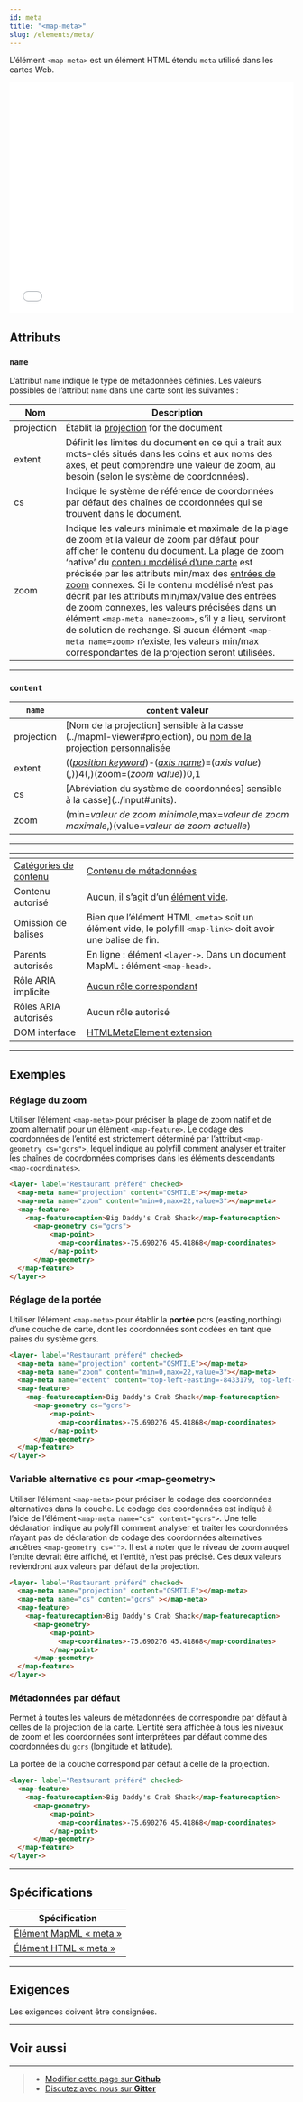 ```yaml
---
id: meta
title: "<map-meta>"
slug: /elements/meta/
---
```


L’élément `<map-meta>` est un élément HTML étendu `meta` utilisé dans les cartes Web.

<!-- démo/exemple -->
<iframe src="../../../demo/map-meta-demo/" title="Démo en MapML" height="410" width="100%" scrolling="no" frameBorder="0"></iframe>

## Attributs 

### `name`

L’attribut `name` indique le type de métadonnées définies. Les valeurs possibles de l’attribut `name` dans une carte sont les suivantes :


| Nom          | Description                                          	  |
|--------------	|--------------------------------------------------------	|
| projection    | Établit la [projection](../mapml-viewer/#projection) for the document |
| extent        | Définit les limites du document en ce qui a trait aux mots-clés situés dans les coins et aux noms des axes, et peut comprendre une valeur de zoom, au besoin (selon le système de coordonnées). |
| cs            | Indique le système de référence de coordonnées par défaut des chaînes de coordonnées qui se trouvent dans le document. |
| zoom          | Indique les valeurs minimale et maximale de la plage de zoom et la valeur de zoom par défaut pour afficher le contenu du document. La plage de zoom ‘native’ du [contenu modélisé d’une carte](../link#tref) est précisée par les attributs min/max des [entrées de zoom](../input#type) connexes. Si le contenu modélisé n’est pas décrit par les attributs min/max/value des entrées de zoom connexes, les valeurs précisées dans un élément `<map-meta name=zoom>`, s’il y a lieu, serviront de solution de rechange. Si aucun élément `<map-meta name=zoom>` n’existe, les valeurs min/max correspondantes de la projection seront utilisées. |

---
### `content`

| `name`          | `content` valeur                                          	  |
|--------------	|--------------------------------------------------------	|
| projection    | [Nom de la projection] sensible à la casse (../mapml-viewer#projection), ou [nom de la projection personnalisée](../../api/custom-projections#details) |
| extent        | \(\(_[position keyword](../input#position)_\)-\(_[axis name](../input#axis)_\)=\(_axis value_\)\(,\)\)4\(,\)\(zoom=\(_zoom value_\)\)0,1 |
| cs            | [Abréviation du système de coordonnées] sensible à la casse](../input#units). |
| zoom          | (min=_valeur de zoom minimale_,max=_valeur de zoom maximale_,)(value=_valeur de zoom actuelle_) |

---

| <!-- -->    | <!-- -->    |
|-------------|-------------|
| [Catégories de contenu](https://developer.mozilla.org/en-US/docs/Web/Guide/HTML/Content_categories) | [Contenu de métadonnées](https://developer.mozilla.org/en-US/docs/Web/Guide/HTML/Content_categories#metadata_content) |
| Contenu autorisé | Aucun, il s’agit d’un [élément vide](https://developer.mozilla.org/en-US/docs/Glossary/Empty_element).  |
| Omission de balises | Bien que l’élément HTML `<meta>` soit un élément vide, le polyfill `<map-link>` doit avoir une balise de fin. |
| Parents autorisés | En ligne : élément `<layer->`. Dans un document MapML : élément `<map-head>`. |
| Rôle ARIA implicite | [Aucun rôle correspondant](https://www.w3.org/TR/html-aria/#dfn-no-corresponding-role) |
| Rôles ARIA autorisés | Aucun rôle autorisé |
| DOM interface | [HTMLMetaElement extension](https://developer.mozilla.org/en-US/docs/Web/API/HTMLMetaElement) |

---

## Exemples

### Réglage du zoom

Utiliser l’élément `<map-meta>` pour préciser la plage de zoom natif et de zoom alternatif pour un élément `<map-feature>`.
Le codage des coordonnées de l’entité est strictement déterminé par l’attribut `<map-geometry cs="gcrs">`, lequel indique au polyfill comment analyser et traiter les chaînes de coordonnées comprises dans les éléments descendants `<map-coordinates>`.



```html
<layer- label="Restaurant préféré" checked>
  <map-meta name="projection" content="OSMTILE"></map-meta>
  <map-meta name="zoom" content="min=0,max=22,value=3"></map-meta>
  <map-feature>
    <map-featurecaption>Big Daddy's Crab Shack</map-featurecaption>
      <map-geometry cs="gcrs">
          <map-point>
            <map-coordinates>-75.690276 45.41868</map-coordinates>
          </map-point>
      </map-geometry>
  </map-feature>
</layer->
```

### Réglage de la portée 

Utiliser l’élément `<map-meta>` pour établir la **portée** pcrs (easting,northing) d’une couche de carte, dont les coordonnées sont codées en tant que paires du système gcrs. 
 

```html
<layer- label="Restaurant préféré" checked>
  <map-meta name="projection" content="OSMTILE"></map-meta>
  <map-meta name="zoom" content="min=0,max=22,value=3"></map-meta>
  <map-meta name="extent" content="top-left-easting=-8433179, top-left-northing=5689316, bottom-right-easting=-8420968,bottom-right-northing=5683139"></map-meta>
  <map-feature>
    <map-featurecaption>Big Daddy's Crab Shack</map-featurecaption>
      <map-geometry cs="gcrs">
          <map-point>
            <map-coordinates>-75.690276 45.41868</map-coordinates>
          </map-point>
      </map-geometry>
  </map-feature>
</layer->
```

### Variable alternative cs pour &lt;map-geometry&gt;

Utiliser l’élément `<map-meta>` pour préciser le codage des coordonnées alternatives dans la couche.
Le codage des coordonnées est indiqué à l’aide de l’élément `<map-meta name="cs" content="gcrs">`. 
Une telle déclaration indique au polyfill comment analyser et traiter les coordonnées n’ayant pas de déclaration de codage des coordonnées alternatives ancêtres `<map-geometry cs="">`. Il est à noter que le niveau de zoom auquel l’entité devrait être affiché, et l'entité, n’est pas précisé.
Ces deux valeurs reviendront aux valeurs par défaut de la projection.
 

```html
<layer- label="Restaurant préféré" checked>
  <map-meta name="projection" content="OSMTILE"></map-meta>
  <map-meta name="cs" content="gcrs" ></map-meta>
  <map-feature>
    <map-featurecaption>Big Daddy's Crab Shack</map-featurecaption>
      <map-geometry>
          <map-point>
            <map-coordinates>-75.690276 45.41868</map-coordinates>
          </map-point>
      </map-geometry>
  </map-feature>
</layer->
```

### Métadonnées par défaut

Permet à toutes les valeurs de métadonnées de correspondre par défaut à celles de la projection de la carte. L’entité sera affichée à tous les niveaux de zoom et les coordonnées sont interprétées par défaut comme des coordonnées du `gcrs` (longitude et latitude). 

La portée de la couche correspond par défaut à celle de la projection.


```html
<layer- label="Restaurant préféré" checked>
  <map-feature>
    <map-featurecaption>Big Daddy's Crab Shack</map-featurecaption>
      <map-geometry>
          <map-point>
            <map-coordinates>-75.690276 45.41868</map-coordinates>
          </map-point>
      </map-geometry>
  </map-feature>
</layer->
```

---

## Spécifications

| Spécification                                                |
|--------------------------------------------------------------|
| [Élément MapML « meta »](https://maps4html.org/MapML/spec/#the-meta-element-0) |
| [Élément HTML « meta »](https://html.spec.whatwg.org/multipage/semantics.html#the-meta-element) |
---

## Exigences


Les exigences doivent être consignées.

---

## Voir aussi



---

> - [Modifier cette page sur **Github**](https://github.com/Maps4HTML/web-map-doc/edit/main/docs/elements/meta.md)
> - [Discutez avec nous sur **Gitter**](https://gitter.im/Maps4HTML/chat)

